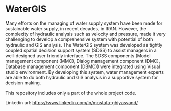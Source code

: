 # WaterGIS
Many efforts on the managing of water supply system have been made for sustainable water supply, in recent decades, in IRAN. However, the complexity of hydraulic analysis such as velocity and pressure, made it very challenging to develop a comprehensive system with potential of both hydraulic and GIS analysis. The WaterGIS system was developed as tightly coupled spatial decision support system (SDSS) to assist managers in a well-designed user friendly interface. The SDSS components (Model management component (MMC), Dialog management component (DMC), Database management component (DBMC)) were integrated using Visual studio environment. By developing this system, water management experts are able to do both hydraulic and GIS analysis in a supportive system for decision making. 

This repository includes only a part of the whole project code.

Linkedin url: https://www.linkedin.com/in/mostafa-ghiyasvand/
